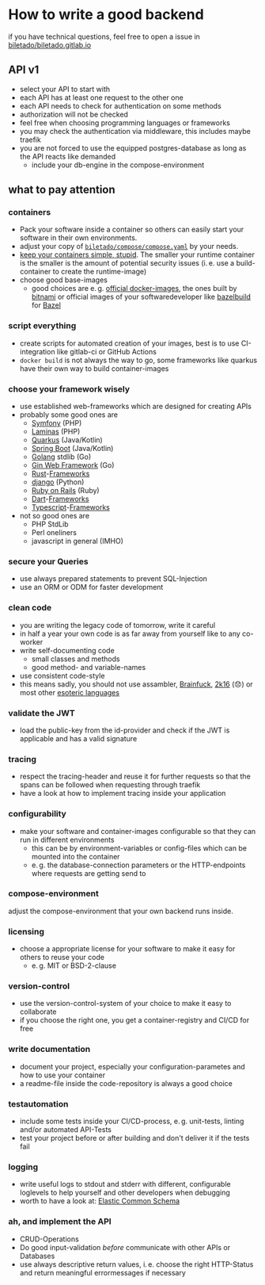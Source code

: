 # How to write a good backend
if you have technical questions, feel free to open a issue in [biletado/biletado.gitlab.io](https://gitlab.com/biletado/biletado.gitlab.io/-/issues)

## API v1
* select your API to start with
* each API has at least one request to the other one
* each API needs to check for authentication on some methods
* authorization will not be checked
* feel free when choosing programming languages or frameworks
* you may check the authentication via middleware, this includes maybe traefik
* you are not forced to use the equipped postgres-database as long as the API reacts like demanded
    * include your db-engine in the compose-environment

## what to pay attention

### containers
* Pack your software inside a container so others can easily start your software in their own environments.
* adjust your copy of [`biletado/compose/compose.yaml`](https://gitlab.com/biletado/compose/-/blob/main/compose.yaml)
  by your needs.
* [keep your containers simple, stupid](https://en.wikipedia.org/wiki/KISS_principle). The smaller your runtime
  container is the smaller is the amount of potential security issues (i. e. use a build-container to create the
  runtime-image)
* choose good base-images
    * good choices are e. g. [official docker-images](https://hub.docker.com/search?type=image&image_filter=official),
      the ones built by [bitnami](https://hub.docker.com/u/bitnami) or
      official images of your softwaredeveloper like [bazelbuild](https://hub.docker.com/u/bazelbuild) for [Bazel](https://bazel.build/)

### script everything
* create scripts for automated creation of your images, best is to use CI-integration like gitlab-ci or GitHub Actions
* `docker build` is not always the way to go, some frameworks like quarkus have their own way to build container-images

### choose your framework wisely
* use established web-frameworks which are designed for creating APIs
* probably some good ones are
    * [Symfony](https://symfony.com/) (PHP)
    * [Laminas](https://getlaminas.org/) (PHP)
    * [Quarkus](https://quarkus.io/) (Java/Kotlin)
    * [Spring Boot](https://spring.io/projects/spring-boot) (Java/Kotlin)
    * [Golang](https://go.dev/) stdlib (Go)
    * [Gin Web Framework](https://gin-gonic.com/) (Go)
    * [Rust](https://www.rust-lang.org/)-[Frameworks](https://www.arewewebyet.org/topics/frameworks/)
    * [django](https://www.djangoproject.com/) (Python)
    * [Ruby on Rails](https://rubyonrails.org/) (Ruby)
    * [Dart](https://dart.dev/)-[Frameworks](https://medium.com/flutter-community/web-server-frameworks-for-dart-197a073299eb)
    * [Typescript](https://www.typescriptlang.org/)-[Frameworks](https://www.masteringbackend.com/posts/top-5-typescript-frameworks)
* not so good ones are
    * PHP StdLib
    * Perl oneliners
    * javascript in general (IMHO)

### secure your Queries
* use always prepared statements to prevent SQL-Injection
* use an ORM or ODM for faster development

### clean code
* you are writing the legacy code of tomorrow, write it careful
* in half a year your own code is as far away from yourself like to any co-worker
* write self-documenting code
    * small classes and methods
    * good method- and variable-names
* use consistent code-style
* this means sadly, you should not use assambler, [Brainfuck](https://www.bf.doleczek.pl/), [2k16](https://github.com/HerrLevin/2k16-spec) (😞)
  or most other [esoteric languages](https://esolangs.org/)

### validate the JWT
* load the public-key from the id-provider and check if the JWT is applicable and has a valid signature

### tracing
* respect the tracing-header and reuse it for further requests so that the spans can be followed when requesting through
  traefik
* have a look at how to implement tracing inside your application

### configurability
* make your software and container-images configurable so that they can run in different environments
    * this can be by environment-variables or config-files which can be mounted into the container
    * e. g. the database-connection parameters or the HTTP-endpoints where requests are getting send to

### compose-environment
adjust the compose-environment that your own backend runs inside.

### licensing
* choose a appropriate license for your software to make it easy for others to reuse your code
    * e. g. MIT or BSD-2-clause

### version-control
* use the version-control-system of your choice to make it easy to collaborate
* if you choose the right one, you get a container-registry and CI/CD for free

### write documentation
* document your project, especially your configuration-parametes and how to use your container
* a readme-file inside the code-repository is always a good choice

### testautomation
* include some tests inside your CI/CD-process, e. g. unit-tests, linting and/or automated API-Tests
* test your project before or after building and don't deliver it if the tests fail

### logging
* write useful logs to stdout and stderr with different, configurable loglevels to help yourself and other developers
  when debugging
* worth to have a look at: [Elastic Common Schema](https://www.elastic.co/guide/en/ecs/current/index.html)

### ah, and implement the API
* CRUD-Operations
* Do good input-validation _before_ communicate with other APIs or Databases
* use always descriptive return values, i. e. choose the right HTTP-Status and return meaningful errormessages if
  necessary

